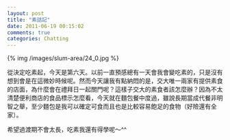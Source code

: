 ```yaml
---
layout: post
title: "素話記"
date: 2011-06-19 00:15:02
comments: true
categories: Chatting
---
```

<p>{% img /images/slum-area/24_0.jpg %}</p><p>從決定吃素起，今天是第六天。以前一直預感總有一天會我會變吃素的，只是沒有想到會是在這微妙時候呢。然而今天讓我有點納悶的是，交大唯一兩家有提供素食的店面，為什麼會在禮拜日一起關門呢？這樣子交大的素食者該怎麼辦？因為不太清楚便利商店的食品標示怎麼看，今天就在麵包餐中度過，雖說長期當成代餐非明智之舉，至少麵包是我可以確定可食而且也是比較容易飽足的食物（好險還有全家）。</p><p>希望過渡期不會太長，吃素我還有得學呢～^^</p>
